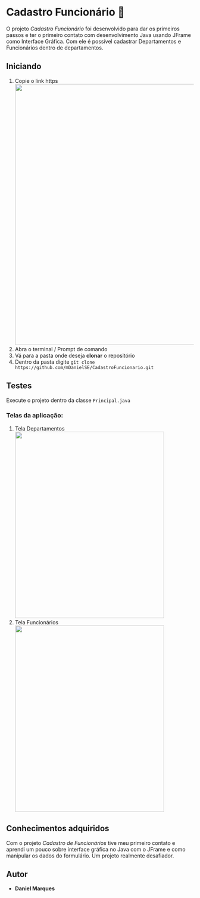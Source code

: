 # Cadastro Funcionário 🚀
O projeto *Cadastro Funcionário* foi desenvolvido para dar os primeiros passos e ter o primeiro contato com desenvolvimento Java usando JFrame como Interface Gráfica.
Com ele é possível cadastrar Departamentos e Funcionários dentro de departamentos.

## Iniciando


 1. Copie o link https<br>
<img width="700"   src="https://user-images.githubusercontent.com/100451032/183710229-371505aa-d89e-4a30-8be7-ab9717fa4c0a.png" /><br>
   2. Abra o terminal / Prompt de comando  
   3. Vá para a pasta onde deseja **clonar** o repositório <br>
   4. Dentro da pasta digite ``git clone https://github.com/mDanielSE/CadastroFuncionario.git``
   
   ## Testes
   Execute o projeto dentro da classe ```Principal.java```<br>
   ### Telas da aplicação:<br>
   1. Tela Departamentos<br>
   <img width="400"  height= "500" src="https://user-images.githubusercontent.com/100451032/183721873-6b7ddd51-b937-4bce-aa1a-dc8a2a1a13e9.png" /><br>
   2. Tela Funcionários<br>
   <img width="400"  height= "500" src="https://user-images.githubusercontent.com/100451032/183722437-776b966a-3674-4aa1-b3e9-881239ee7cad.png" /><br>
   
   ## Conhecimentos adquiridos <br>
   Com o projeto *Cadastro de Funcionários* tive meu primeiro contato e aprendi um pouco sobre interface gráfica no Java com o JFrame e como manipular os dados do formulário. Um projeto realmente desafiador.
   
   ## Autor

* **Daniel Marques**

